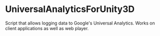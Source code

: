 UniversalAnalyticsForUnity3D
============================

Script that allows logging data to Google's Universal Analytics. Works on client applications as well as web player.
